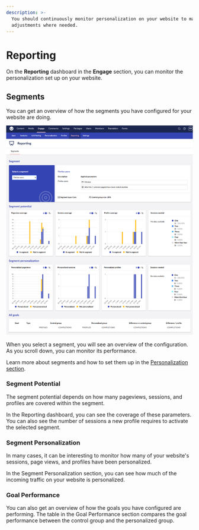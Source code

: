 ```yaml
---
description: >-
  You should continuously monitor personalization on your website to make
  adjustments where needed.
---
```


# Reporting

On the **Reporting** dashboard in the **Engage** section, you can monitor the personalization set up on your website.

## Segments

You can get an overview of how the segments you have configured for your website are doing.

![Segment performance overview](../.gitbook/assets/Segment-performance-overview.png)

When you select a segment, you will see an overview of the configuration. As you scroll down, you can monitor its performance.

Learn more about segments and how to set them up in the [Personalization section](personalization/creating-a-segment.md).

### Segment Potential

The segment potential depends on how many pageviews, sessions, and profiles are covered within the segment.

In the Reporting dashboard, you can see the coverage of these parameters. You can also see the number of sessions a new profile requires to activate the selected segment.

### Segment Personalization

In many cases, it can be interesting to monitor how many of your website's sessions, page views, and profiles have been personalized.

In the Segment Personalization section, you can see how much of the incoming traffic on your website is personalized.

### Goal Performance

You can also get an overview of how the goals you have configured are performing. The table in the Goal Performance section compares the goal performance between the control group and the personalized group.
